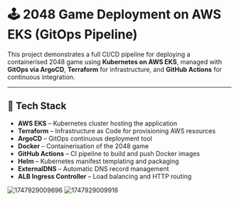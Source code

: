 # 🕹️ 2048 Game Deployment on AWS EKS (GitOps Pipeline)

This project demonstrates a full CI/CD pipeline for deploying a containerised 2048 game using **Kubernetes on AWS EKS**, managed with **GitOps via ArgoCD**, **Terraform** for infrastructure, and **GitHub Actions** for continuous integration.

---

## 🔧 Tech Stack

- **AWS EKS** – Kubernetes cluster hosting the application  
- **Terraform** – Infrastructure as Code for provisioning AWS resources  
- **ArgoCD** – GitOps continuous deployment tool  
- **Docker** – Containerisation of the 2048 game  
- **GitHub Actions** – CI pipeline to build and push Docker images  
- **Helm** – Kubernetes manifest templating and packaging  
- **ExternalDNS** – Automatic DNS record management  
- **ALB Ingress Controller** – Load balancing and HTTP routing  

![1747929009696](https://github.com/user-attachments/assets/affa2749-a8c2-41bc-9c5c-77a5313e2b62)
![1747929009916](https://github.com/user-attachments/assets/321772bc-11bb-4827-954c-47568445a6b6)
